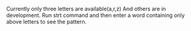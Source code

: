 Currently only three letters are available(a,r,z) And others are in development. Run strt command and then enter a word containing only above letters to see the pattern.